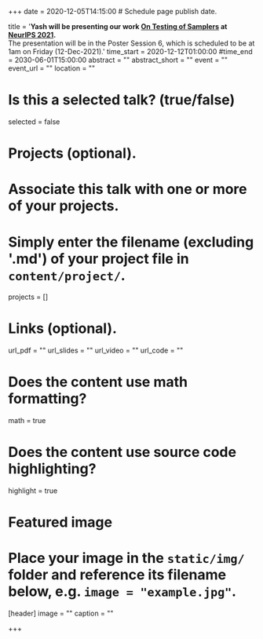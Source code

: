 +++
date = 2020-12-05T14:15:00  # Schedule page publish date.

title = '<b>Yash will be presenting our work <a href="https://arxiv.org/abs/2010.12918">On Testing of Samplers</a> at <a href="https://nips.cc/virtual/2020/public/cal_main.html">NeurIPS 2021</a>.</b> <br> The presentation will be in the Poster Session 6, which is scheduled to be at 1am on Friday (12-Dec-2021).'
time_start = 2020-12-12T01:00:00
#time_end = 2030-06-01T15:00:00
abstract = ""
abstract_short = ""
event = ""
event_url = ""
location = ""

# Is this a selected talk? (true/false)
selected = false

# Projects (optional).
#   Associate this talk with one or more of your projects.
#   Simply enter the filename (excluding '.md') of your project file in `content/project/`.
projects = []

# Links (optional).
url_pdf = ""
url_slides = ""
url_video = ""
url_code = ""

# Does the content use math formatting?
math = true

# Does the content use source code highlighting?
highlight = true

# Featured image
# Place your image in the `static/img/` folder and reference its filename below, e.g. `image = "example.jpg"`.
[header]
image = ""
caption = ""

+++
